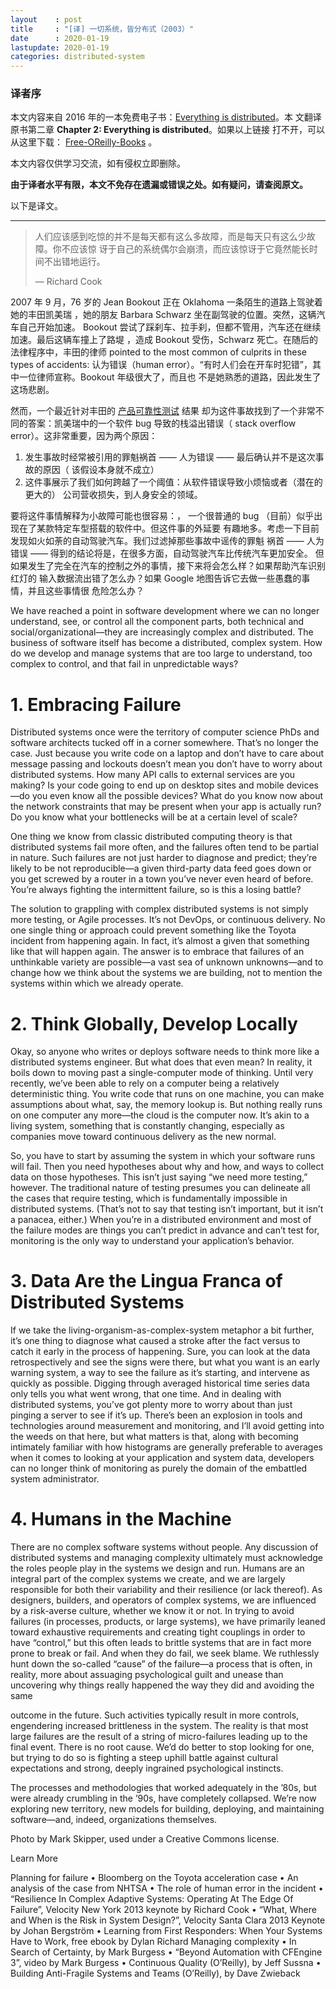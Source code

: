```yaml
---
layout    : post
title     : "[译] 一切系统，皆分布式（2003）"
date      : 2020-01-19
lastupdate: 2020-01-19
categories: distributed-system
---
```


### 译者序

本文内容来自 2016 年的一本免费电子书：[Everything is distributed]()。本
文翻译原书第二章 **Chapter 2: Everything is distributed**。如果以上链接
打不开，可以从这里下载：
[Free-OReilly-Books](https://vikaskyadav.github.io/Free-OReilly-Books/) 。

本文内容仅供学习交流，如有侵权立即删除。

**由于译者水平有限，本文不免存在遗漏或错误之处。如有疑问，请查阅原文。**

以下是译文。

----

<a name="ch_1"></a>


> 人们应该感到吃惊的并不是每天都有这么多故障，而是每天只有这么少故障。你不应该惊
> 讶于自己的系统偶尔会崩溃，而应该惊讶于它竟然能长时间不出错地运行。
> 
> — Richard Cook

2007 年 9 月，76 岁的 Jean Bookout 正在 Oklahoma 一条陌生的道路上驾驶着她的丰田凯美瑞
，她的朋友 Barbara Schwarz 坐在副驾驶的位置。突然，这辆汽车自己开始加速。
Bookout 尝试了踩刹车、拉手刹，但都不管用，汽车还在继续加速。最后这辆车撞上了路堤
，造成 Bookout 受伤，Schwarz 死亡。在随后的法律程序中，丰田的律师
pointed to the most common of culprits in these types of accidents: 认为错误（human
error）。“有时人们会在开车时犯错”，其中一位律师宣称。Bookout 年级很大了，而且也
不是她熟悉的道路，因此发生了这场悲剧。

然而，一个最近针对丰田的 [产品可靠性测试]() 结果
却为这件事故找到了一个非常不同的答案：凯美瑞中的一个软件 bug 导致的栈溢出错误（
stack overflow error）。这非常重要，因为两个原因：

1. 发生事故时经常被引用的罪魁祸首 —— 人为错误 —— 最后确认并不是这次事故的原因（
   该假设本身就不成立）
1. 这件事展示了我们如何跨越了一个阈值：从软件错误导致小烦恼或者（潜在的更大的）
   公司营收损失，到人身安全的领域。

要将这件事情解释为小故障可能也很容易：，
一个很普通的 bug （目前）似乎出现在了某款特定车型搭载的软件中。但这件事的外延要
有趣地多。考虑一下目前发现如火如荼的自动驾驶汽车。我们过滤掉那些事故中谣传的罪魁
祸首 —— 人为错误 —— 得到的结论将是，在很多方面，自动驾驶汽车比传统汽车更加安全。
但如果发生了完全在汽车的控制之外的事情，接下来将会怎么样？如果帮助汽车识别红灯的
输入数据流出错了怎么办？如果 Google 地图告诉它去做一些愚蠢的事情，并且这些事情很
危险怎么办？

We have reached a point in software development where we can no
longer understand, see, or control all the component parts, both technical
and social/organizational—they are increasingly complex and
distributed. The business of software itself has become a distributed,
complex system. How do we develop and manage systems that are too
large to understand, too complex to control, and that fail in unpredictable
ways?

# 1. Embracing Failure

Distributed systems once were the territory of computer science PhDs
and software architects tucked off in a corner somewhere. That’s no
longer the case. Just because you write code on a laptop and don’t have
to care about message passing and lockouts doesn’t mean you don’t
have to worry about distributed systems. How many API calls to
external services are you making? Is your code going to end up on
desktop sites and mobile devices—do you even know all the possible
devices? What do you know now about the network constraints that
may be present when your app is actually run? Do you know what your
bottlenecks will be at a certain level of scale?

One thing we know from classic distributed computing theory is that
distributed systems fail more often, and the failures often tend to be
partial in nature. Such failures are not just harder to diagnose and
predict; they’re likely to be not reproducible—a given third-party data
feed goes down or you get screwed by a router in a town you’ve never
even heard of before. You’re always fighting the intermittent failure,
so is this a losing battle?

The solution to grappling with complex distributed systems is not
simply more testing, or Agile processes. It’s not DevOps, or continuous
delivery. No one single thing or approach could prevent something
like the Toyota incident from happening again. In fact, it’s almost a
given that something like that will happen again. The answer is to
embrace that failures of an unthinkable variety are possible—a vast
sea of unknown unknowns—and to change how we think about the
systems we are building, not to mention the systems within which we
already operate.

# 2. Think Globally, Develop Locally

Okay, so anyone who writes or deploys software needs to think more
like a distributed systems engineer. But what does that even mean? In
reality, it boils down to moving past a single-computer mode of thinking.
Until very recently, we’ve been able to rely on a computer being a
relatively deterministic thing. You write code that runs on one machine,
you can make assumptions about what, say, the memory lookup
is. But nothing really runs on one computer any more—the cloud is
the computer now. It’s akin to a living system, something that is constantly
changing, especially as companies move toward continuous
delivery as the new normal.

So, you have to start by assuming the system in which your software
runs will fail. Then you need hypotheses about why and how, and ways
to collect data on those hypotheses. This isn’t just saying “we need more
testing,” however. The traditional nature of testing presumes you can
delineate all the cases that require testing, which is fundamentally impossible
in distributed systems. (That’s not to say that testing isn’t
important, but it isn’t a panacea, either.) When you’re in a distributed
environment and most of the failure modes are things you can’t predict
in advance and can’t test for, monitoring is the only way to understand
your application’s behavior.

# 3. Data Are the Lingua Franca of Distributed Systems

If we take the living-organism-as-complex-system metaphor a bit further,
it’s one thing to diagnose what caused a stroke after the fact versus
to catch it early in the process of happening. Sure, you can look at the
data retrospectively and see the signs were there, but what you want
is an early warning system, a way to see the failure as it’s starting, and
intervene as quickly as possible. Digging through averaged historical
time series data only tells you what went wrong, that one time. And in
dealing with distributed systems, you’ve got plenty more to worry
about than just pinging a server to see if it’s up. There’s been an explosion
in tools and technologies around measurement and monitoring,
and I’ll avoid getting into the weeds on that here, but what matters
is that, along with becoming intimately familiar with how histograms
are generally preferable to averages when it comes to looking
at your application and system data, developers can no longer think
of monitoring as purely the domain of the embattled system
administrator.

# 4. Humans in the Machine

There are no complex software systems without people. Any discussion
of distributed systems and managing complexity ultimately must
acknowledge the roles people play in the systems we design and run.
Humans are an integral part of the complex systems we create, and we
are largely responsible for both their variability and their resilience (or
lack thereof). As designers, builders, and operators of complex systems,
we are influenced by a risk-averse culture, whether we know it
or not. In trying to avoid failures (in processes, products, or large systems),
we have primarily leaned toward exhaustive requirements and
creating tight couplings in order to have “control,” but this often leads
to brittle systems that are in fact more prone to break or fail.
And when they do fail, we seek blame. We ruthlessly hunt down the
so-called “cause” of the failure—a process that is often, in reality, more
about assuaging psychological guilt and unease than uncovering why
things really happened the way they did and avoiding the same

outcome in the future. Such activities typically result in more controls,
engendering increased brittleness in the system. The reality is that
most large failures are the result of a string of micro-failures leading
up to the final event. There is no root cause. We’d do better to stop
looking for one, but trying to do so is fighting a steep uphill battle
against cultural expectations and strong, deeply ingrained psychological
instincts.

The processes and methodologies that worked adequately in the ’80s,
but were already crumbling in the ’90s, have completely collapsed.
We’re now exploring new territory, new models for building,
deploying, and maintaining software—and, indeed, organizations
themselves.

Photo by Mark Skipper, used under a Creative Commons license.

Learn More

Planning for failure
• Bloomberg on the Toyota acceleration case
• An analysis of the case from NHTSA
• The role of human error in the incident
• “Resilience In Complex Adaptive Systems: Operating At The
Edge Of Failure”, Velocity New York 2013 keynote by Richard
Cook
• “What, Where and When is the Risk in System Design?”, Velocity
Santa Clara 2013 Keynote by Johan Bergström
• Learning from First Responders: When Your Systems Have to
Work, free ebook by Dylan Richard
Managing complexity
• In Search of Certainty, by Mark Burgess
• “Beyond Automation with CFEngine 3”, video by Mark Burgess
• Continuous Quality (O’Reilly), by Jeff Sussna
• Building Anti-Fragile Systems and Teams (O’Reilly), by Dave
Zwieback
